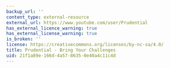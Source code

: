 ```yaml
---
backup_url: ''
content_type: external-resource
external_url: https://www.youtube.com/user/Prudential
has_external_licence_warning: true
has_external_license_warning: true
is_broken: ''
license: https://creativecommons.org/licenses/by-nc-sa/4.0/
title: Prudential - Bring Your Challenges
uid: 21f1a89e-166d-4a57-8635-0e40a4c11c4d
---
```

